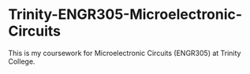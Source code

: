 # Trinity-ENGR305-Microelectronic-Circuits
This is my coursework for Microelectronic Circuits (ENGR305) at Trinity College.
